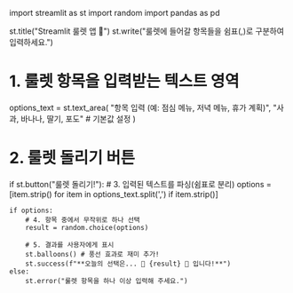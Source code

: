 import streamlit as st
import random
import pandas as pd

st.title("Streamlit 룰렛 앱 🎡")
st.write("룰렛에 들어갈 항목들을 쉼표(,)로 구분하여 입력하세요.")

# 1. 룰렛 항목을 입력받는 텍스트 영역
options_text = st.text_area(
    "항목 입력 (예: 점심 메뉴, 저녁 메뉴, 휴가 계획)",
    "사과, 바나나, 딸기, 포도" # 기본값 설정
)

# 2. 룰렛 돌리기 버튼
if st.button("룰렛 돌리기!"):
    # 3. 입력된 텍스트를 파싱(쉼표로 분리)
    options = [item.strip() for item in options_text.split(',') if item.strip()]

    if options:
        # 4. 항목 중에서 무작위로 하나 선택
        result = random.choice(options)
        
        # 5. 결과를 사용자에게 표시
        st.balloons() # 풍선 효과로 재미 추가!
        st.success(f"**오늘의 선택은... 🎉 {result} 🎉 입니다!**")
    else:
        st.error("룰렛 항목을 하나 이상 입력해 주세요.")
